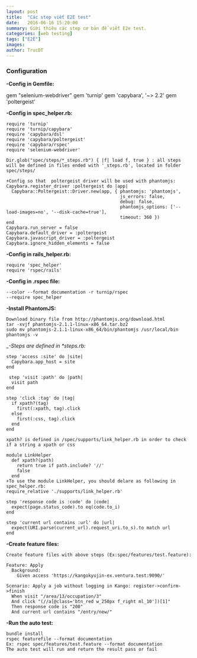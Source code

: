 ```yaml
---
layout: post
title:  "Các step viết E2E test"
date:   2016-06-16 15:20:00
summary: Giới thiêu các step cơ bản để viết E2e test.
categories: [web testing]
tags: ["E2E"]
images: 
author: TrucDT
---
```

### Configuration
__-Config in Gemfile:__

  gem "selenium-webdriver" 
  gem 'turnip' 
  gem 'capybara', '~> 2.2' 
  gem 'poltergeist'

__-Config in spec_helper.rb:__

    require 'turnip' 
    require 'turnip/capybara' 
    require 'capybara/dsl' 
    require 'capybara/poltergeist' 
    require 'capybara/rspec' 
    require 'selenium-webdriver'

    Dir.glob("spec/steps/*_steps.rb") { |f| load f, true } : all steps will be defined in files ended with '_steps.rb', located in folder spec/steps/
    
    +Config so that  poltergeist driver will be used with phantomjs:
    Capybara.register_driver :poltergeist do |app| 
      Capybara::Poltergeist::Driver.new(app, { phantomjs: 'phantomjs', 
                                               js_errors: false, 
                                               debug: false, 
                                               phantomjs_options: ['--load-images=no', '--disk-cache=true'], 
                                               timeout: 360 }) 
    end 
    Capybara.run_server = false 
    Capybara.default_driver = :poltergeist 
    Capybara.javascript_driver = :poltergeist 
    Capybara.ignore_hidden_elements = false 

__-Config in rails_helper.rb:__

    require 'spec_helper'
    require 'rspec/rails'

__-Config in .rspec file:__

    --color --format documentation -r turnip/rspec 
    --require spec_helper

__-Install PhantomJS:__

    Download binary file from http://phantomjs.org/download.html
    tar -xvjf phantomjs-2.1.1-linux-x86_64.tar.bz2
    sudo mv phantomjs-2.1.1-linux-x86_64/bin/phantomjs /usr/local/bin
    phantomjs -v

__-Steps are defined in *_steps.rb:__

    step 'access :site' do |site| 
      Capybara.app_host = site 
    end
    
     step 'visit :path' do |path| 
      visit path 
    end
    
    step 'click :tag' do |tag| 
      if xpath?(tag) 
        first(:xpath, tag).click 
      else 
        first(:css, tag).click 
      end 
    end
    
    xpath? is defined in /spec/supports/link_helper.rb in order to check if a string a xpath or css
    
    module LinkHelper 
      def xpath?(path) 
        return true if path.include? '//' 
        false 
      end
    +To use the module LinkHelper, you should delare as following in spec_helper.rb:
    require_relative './supports/link_helper.rb'

    step 'response code is :code' do |code| 
      expect(page.status_code).to eq(code.to_i) 
    end
    
    step 'current url contains :url' do |url| 
      expect(URI.parse(current_url).request_uri.to_s).to match url 
    end

__-Create feature files:__

    Create feature files with above steps (Ex:spec/features/test.feature):
    
    Feature: Apply 
      Background: 
        Given access 'https://kangokyujin-ex.ventura.test:9090/'
    
    Scenario: Apply a job without logging in Kango: register->confirm->finish 
      When visit "/area/13/occupation/3" 
      And click "(//a[@class='btn_red w_250px f_right ml_10'])[1]" 
      Then response code is "200" 
      And current url contains "/entry/new/" 

__-Run the auto test:__

    bundle install
    rspec featurefile --format documentation
    Ex: rspec spec/features/test.feature --format documentation
    The auto test will run and return the result pass or fail
